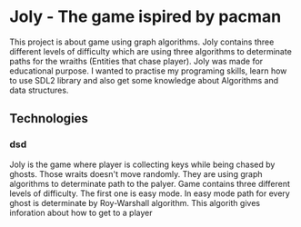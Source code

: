 # Joly - The game ispired by pacman
This project is about game using graph algorithms. Joly contains three different levels of difficulty which are using three algorithms to determinate paths for the wraiths (Entities that chase player). Joly was made for educational purpose. I wanted to practise my programing skills, learn how to use SDL2 library and also get some knowledge about Algorithms and data structures.

## Technologies
### dsd



Joly is the game where player is collecting keys while being chased by ghosts. Those wraits doesn't move randomly. They are using graph algorithms to determinate path to the palyer. Game contains three different levels of difficulty. The first one is easy mode. In easy mode path for every ghost is determinate by Roy-Warshall algorithm. This algorith gives inforation about how to get to a player 
